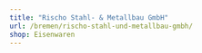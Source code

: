```yaml
---
title: "Rischo Stahl- & Metallbau GmbH"
url: /bremen/rischo-stahl-und-metallbau-gmbh/
shop: Eisenwaren
---
```

